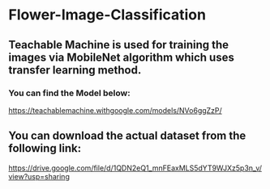 # Flower-Image-Classification

## Teachable Machine is used for training the images via MobileNet algorithm which uses transfer learning method. <br>
### You can find the Model below:<br>
https://teachablemachine.withgoogle.com/models/NVo6ggZzP/
## You can download the actual dataset from the following link: <br>
https://drive.google.com/file/d/1QDN2eQ1_mnFEaxMLS5dYT9WJXz5p3n_v/view?usp=sharing
